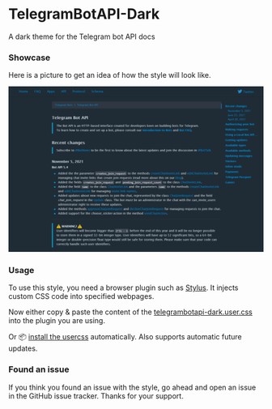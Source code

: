 # TelegramBotAPI-Dark
A dark theme for the Telegram bot API docs

### Showcase
Here is a picture to get an idea of how the style will look like.

![Showcase Screenshot](https://raw.githubusercontent.com/d-Rickyy-b/TelegramBotAPI-Dark/main/images/screenshot1.png)

### Usage
To use this style, you need a browser plugin such as [Stylus](https://addons.mozilla.org/en-US/firefox/addon/styl-us/). It injects custom CSS code into specified webpages.

Now either copy & paste the content of the [telegrambotapi-dark.user.css](https://raw.githubusercontent.com/d-Rickyy-b/TelegramBotAPI-Dark/main/telegrambotapi-dark.user.css) into the plugin you are using.

Or 📦 [install the usercss](https://raw.githubusercontent.com/d-Rickyy-b/TelegramBotAPI-Dark/main/telegrambotapi-dark.user.css) automatically. Also supports automatic future updates.

### Found an issue
If you think you found an issue with the style, go ahead and open an issue in the GitHub issue tracker.
Thanks for your support.
